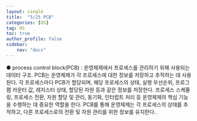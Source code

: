 ```yaml
---
layout: single
title:  "5/25 PCB"
categories: [OS]
tag: OS
toc: true
author_profile: false
sidebar:
    nav: "docs"
---
```


  ● process control block(PCB) : 운영체제에서 프로세스를 관리하기 위해 사용되는  데이터 구조. PCB는 운영체제가 각 프로세스에 대한 정보를 저장하고 추적하는 데 사용된다. 각 프로세스마다 PCB가 할당되며, 해당 프로세스의 상태, 실행 우선순위, 프로그램 카운터 값, 레지스터 상태, 할당된 자원 등과 같은 정보를 저장한다. 프로세스 스케쥴링, 프로세스 전환, 자원 할당 및 관리, 동기화, 인터럽트 처리 등 운영체제의 핵심 기능을 수행하는 데 중요한 역할을 한다. PCB를 통해 운영체제는 각 프로세스의 상태를 추적하고, 다른 프로세스로의 전환 및 자원 관리를 위한 정보를 유지한다..